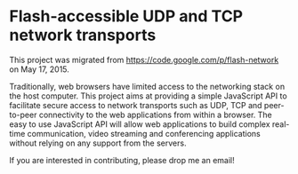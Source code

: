 # Flash-accessible UDP and TCP network transports

This project was migrated from https://code.google.com/p/flash-network on May 17, 2015.

Traditionally, web browsers have limited access to the networking stack on the host computer. 
This project aims at providing a simple JavaScript API to facilitate secure access to network 
transports such as UDP, TCP and peer-to-peer connectivity to the web applications from within 
a browser. The easy to use JavaScript API will allow web applications to build complex real-time 
communication, video streaming and conferencing applications without relying on any support 
from the servers.

If you are interested in contributing, please drop me an email!
